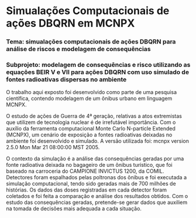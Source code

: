 # Simualações Computacionais de ações DBQRN em MCNPX

### Tema: simualações computacionais de ações DBQRN para análise de riscos e modelagem de consequências


### Subprojeto: modelagem de consequências e risco utilizando as equações BEIR V e VII para ações DBQRN com uso simulado de fontes radioativas dispersas no ambiente

O trabalho aqui exposto foi desenvolvido como parte de uma pesquisa científica, contendo modelagem de um ônibus urbano em linguagem MCNPX.

O estudo de ações de Guerra de 4ª geração, relativas a atos extremistas que utilizem de tecnologia nuclear é de irrefutável importância. Com o auxílio da ferramenta computacional Monte Carlo N-particle Extended (MCNPX), um cenário de exposição a fontes radioativas deixadas no ambiente foi desenvolvido e simulado. A versão utilizada foi: mcnpx version 2.5.0 Mon Mar 21 08:00:00 MST 2005.

O contexto da simulação é a análise das consequências geradas por uma fonte radioativa deixada no bagageiro de um ônibus turístico, que foi baseado na carroceria do CAMPIONE INVICTUS 1200, da COMIL. Detectores foram espalhados pelas poltronas dos ônibus e foi executada a simulação computacional, tendo sido geradas mais de 700 milhões de histórias.  Os dados das doses registradas em cada detector foram coletados e foi feita a comparação e análise dos resultados obtidos. Com o estudo das consequências geradas, pretende-se gerar dados que auxiliem na tomada de decisões mais adequada a cada situação.
